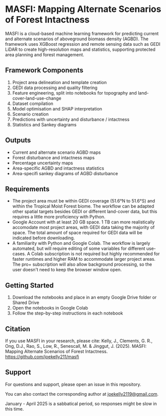 # MASFI: Mapping Alternate Scenarios of Forest Intactness

MASFI is a cloud-based machine learning framework for predicting current and alternate scenarios of aboveground biomass density (AGBD). The framework uses XGBoost regression and remote sensing data such as GEDI LiDAR to create high-resolution maps and statistics, supporting protected area planning and forest management.

## Framework Components

1. Project area delineation and template creation
2. GEDI data processing and quality filtering
3. Feature engineering, split into notebooks for topography and land-cover-land-use-change
4. Dataset compilation
5. Model optimisation and SHAP interpretation
6. Scenario creation
7. Predictions with uncertainty and disturbance / intactness
8. Statistics and Sankey diagrams


## Outputs

- Current and alternate scenario AGBD maps
- Forest disturbance and intactness maps
- Percentage uncertainty maps
- Area-specific AGBD and intactness statistics
- Area-specifi sankey diagrams of AGBD disturbance

## Requirements

- The project area must be within GEDI coverage (51.6°N to 51.6°S) and within the Tropical Moist Forest biome. The workflow can be adapted other spatial targets besides GEDI or different land-cover data, but this requires a little more proficiency with Python.
- Google Account with at least 20 GB space. 1 TB can more realistically accomodate most project areas, with GEDI data  taking the majority of space. The total amount of space required for GEDI data will be indicated before downloading.
- A familiarity with Python and Google Colab. The workflow is largely automated, but will require editing of some variables for different use-cases. A Colab subscription is not required but highly recommended for faster runtimes and higher RAM to accommodate larger project areas. The pro+ subscription will also allow background processing, so the user doesn't need to keep the browser window open.

## Getting Started

1. Download the notebooks and place in an empty Google Drive folder or Shared Drive
2. Open the notebooks in Google Colab
3. Follow the step-by-step instructions in each notebook

## Citation

If you use MASFI in your research, please cite:
Kelly, J., Clements, G. R., Ong, D.J., Rao, S., Low, R., Senescall, M. & Jinggut, J. (2025). MASFI: Mapping Alternate Scenarios of Forest Intactness. https://github.com/joekelly211/masfi

## Support

For questions and support, please open an issue in this repository.

You can also contact the corresponding author at joekelly2119@gmail.com.

January - April 2025 is a sabbatical period, so responses might be slow in this time.
